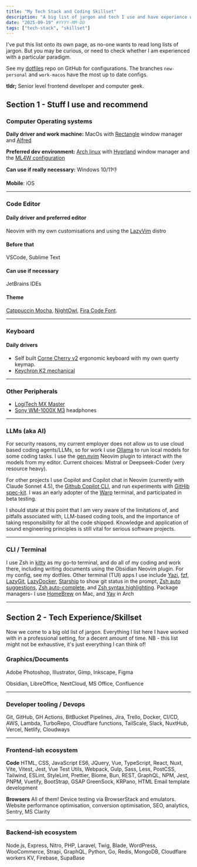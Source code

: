 ```yaml
---
title: "My Tech Stack and Coding Skillset"
description: "A big list of jargon and tech I use and have experience with."
date: "2025-09-19" #YYYY-MM-DD
tags: ["tech-stack", "skillset"]
---
```


I've put this list onto its own page, as no-one wants to read long lists of jargon. But you may be curious, or need to check whether I am experienced with a particular paradigm.

See my [dotfiles](https://github.com/philpicton/dotfiles) repo on GitHub for configurations. The branches `new-personal` and `work-macos` have the most up to date configs.

**tldr;** Senior level frontend developer and computer geek.

## Section 1 - Stuff I use and recommend

### Computer Operating systems

**Daily driver and work machine:** MacOs with [Rectangle]() window manager and [Alfred]()

**Preferred dev environment:** [Arch linux](https://wiki.archlinux.org/title/Arch_Linux) with [Hyprland](https://hypr.land) window manager and the [ML4W configuration](https://github.com/mylinuxforwork/hyprland-starter)

**Can use if really necessary:** Windows 10/11👎

**Mobile**: iOS

---

### Code Editor

#### Daily driver and preferred editor

Neovim with my own customisations and using the [LazyVim](https://www.lazyvim.org) distro

#### Before that

VSCode, Sublime Text

#### Can use if necessary

JetBrains IDEs

#### Theme

[Catppuccin Mocha](https://catppuccin.com), [NightOwl](https://github.com/sdras/night-owl-vscode-theme), [Fira Code Font](https://github.com/tonsky/FiraCode).

---

### Keyboard

#### Daily drivers

- Self built [Corne Cherry v2](https://github.com/foostan/crkbd/blob/main/docs/corne-cherry/v2/buildguide_en.md) ergonomic keyboard with my own querty keymap.
- [Keychron K2 mechanical](https://www.keychron.com/products/keychron-k2-wireless-mechanical-keyboard)

---

### Other Peripherals

- [LogiTech MX Master](https://www.logitech.com/en-gb/mx/master-series.html)
- [Sony WM-1000X M3](https://www.sony.co.uk/electronics/headband-headphones/wh-1000xm3/buy/wh1000xm3s.ce7?dtlinfo=wtb|product_tech_specs:wh-1000xm3) headphones

---

### LLMs (aka AI)

For security reasons, my current employer does not allow us to use cloud based coding agents/LLMs, so for work I use [Ollama](https://ollama.com) to run local models for some coding tasks. I use the [gen.nvim](https://github.com/David-Kunz/gen.nvim) Neovim plugin to interact with the models from my editor.
Current choices: Mistral or Deepseek-Coder (very resource heavy).

For other projects I use Copilot and Copilot chat in Neovim (currently with Claude Sonnet 4.5), the [Github Copilot CLI](https://github.com/github/copilot-cli), and run experiments with [GitHib spec-kit](https://github.com/github/spec-kit).
I was an early adopter of the [Warp](https://www.warp.dev) terminal, and participated in beta testing.

I should state at this point that I am very aware of the limitations of, and pitfalls associated with, LLM-based coding tools, and the importance of taking responsibility for all the code shipped. Knowledge and application of sound engineering principles is still vital for serious software projects.

---

### CLI / Terminal

I use Zsh in [kitty](https://sw.kovidgoyal.net/kitty/) as my go-to terminal, and do all of my coding and work there, including writing documents using the Obsidian Neovim plugin. For my config, see my dotfiles.
Other terminal (TUI) apps I use include [Yazi](https://github.com/sxyazi/yazi), [fzf](https://github.com/junegunn/fzf), [LazyGit](https://github.com/jesseduffield/lazygit), [LazyDocker](https://github.com/jesseduffield/lazydocker), [Starship](https://starship.rs) to show git status in the prompt, [Zsh auto suggestions](https://github.com/zsh-users/zsh-autosuggestions), [Zsh auto-complete](https://github.com/marlonrichert/zsh-autocomplete), and [Zsh syntax highlighting](https://github.com/zsh-users/zsh-syntax-highlighting).
Package managers- I use [HomeBrew](https://brew.sh) on Mac, and [Yay](https://github.com/Jguer/yay) in Arch

---

## Section 2 - Tech Experience/Skillset

Now we come to a big old list of jargon. Everything I list here I have worked with in a professional setting, for a decent amount of time. NB - this list might not be exhaustive, it's just everything I can think of!

### Graphics/Documents

Adobe Photoshop, Illustrator, Gimp, Inkscape, Figma

Obsidian, LibreOffice, NextCloud, MS Office, Confluence

---

### Developer tooling / Devops

Git, GitHub, GH Actions, BitBucket Pipelines, Jira, Trello, Docker, CI/CD, AWS, Lambda, TurboRepo, Cloudflare functions, TailScale, Slack, NuxtHub, Vercel, Netlify, Cloudways

---

### Frontend-ish ecosystem

**Code**
HTML, CSS, JavaScript ES6, JQuery, Vue, TypeScript, React, Nuxt, Vite, Vitest, Jest, Vue Test Utils, Webpack, Gulp, Sass, Less, PostCSS, Tailwind, ESLint, StyleLint, Prettier, Biome, Bun, REST, GraphQL, NPM, Jest, PNPM, Vuetify, BootStrap, GSAP GreenSock, KRPano, HTML Email template development

**Browsers**
All of them! Device testing via BrowserStack and emulators. Website performance optimisation, conversion optimisation, SEO, analytics, Sentry, MS Clarity

---

### Backend-ish ecosystem

Node.js, Express, Nitro, PHP, Laravel, Twig, Blade, WordPress, WooCommerce, Strapi, GraphQL, Python, Go, Redis, MongoDB, Cloudflare workers KV, Firebase, SupaBase
